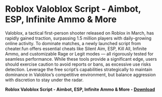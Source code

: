 <h1>Roblox Valoblox Script - Aimbot, ESP, Infinite Ammo & More</h1>

Valoblox, a tactical first-person shooter released on Roblox in March, has rapidly gained traction, surpassing 1.5 million players with daily-growing online activity. To dominate matches, a newly launched script from cheater.fun offers essential cheats like Silent Aim, ESP, Kill All, Infinite Ammo, and customizable Rage or Legit modes — all rigorously tested for seamless performance. While these tools provide a significant edge, users should exercise caution to avoid reports or bans, as excessive use risks detection. Leverage the free script’s capabilities strategically to maintain dominance in Valoblox’s competitive environment, but balance aggression with discretion to stay under the radar.

**Roblox Valoblox Script - Aimbot, ESP, Infinite Ammo &amp; More - [Download](https://www.dlgram.com/public/files/api.php?shortened=ETVtUS)**



